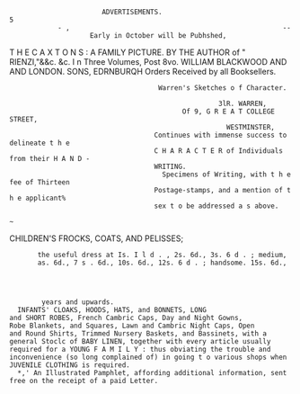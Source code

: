                            ADVERTISEMENTS.                                                  5
                - ,                                                     --
                        Early in October will be Pubhshed,

T H E                       C A X T O N S :
                            A FAMILY PICTURE.
          BY THE AUTHOR of                   " RIENZI,"&&c.                 &c.
                         I n Three Volumes, Post 8vo.
   WILLIAM BLACKWOOD                  AND                 AND LONDON.
                                             SONS, EDRNBURQH
                       Orders Received by all Booksellers.


                                         Warren's Sketches o f Character.

                                                        3lR. WARREN,
                                               Of 9, G R E A T COLLEGE            STREET,
                                                          WESTMINSTER,
                                        Continues with immense success to delineate t h e
                                        C H A R A C T E R of Individuals from their H A N D -
                                        WRITING.
                                          Specimens of Writing, with t h e fee of Thirteen
                                        Postage-stamps, and a mention of t h e applicant%
                                        sex t o be addressed a s above.
                                                                                     ~




CHILDREN'S FROCKS, COATS, AND PELISSES;


           the useful dress at Is. I l d . , 2s. 6d., 3s. 6 d . ; medium,
           as. 6d., 7 s . 6d., 10s. 6d., 12s. 6 d . ; handsome. 15s. 6d.,




            years and upwards.
      INFANTS' CLOAKS, HOODS, HATS, and BONNETS, LONG
    and SHORT ROBES, French Cambric Caps, Day and Night Gowns,
    Robe Blankets, and Squares, Lawn and Cambric Night Caps, Open
    and Round Shirts, Trimmed Nursery Baskets, and Bassinets, with a
    general Stoclc of BABY LINEN, together with every article usually
    required for a YOUNG F A M I L Y : thus obviating the trouble and
    inconvenience (so long complained of) in going t o various shops when
    JUVENILE CLOTHING is required.
      *,' An Illustrated Pamphlet, affording additional information, sent
    free on the receipt of a paid Letter.
